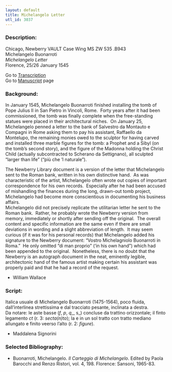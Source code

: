 ```yaml
---
layout: default
title: Michelangelo Letter
utl_id: 3037
---
```


###  Description:

Chicago, Newberry VAULT Case Wing MS ZW 535 .B943<br>
Michelangelo Buonarroti<br>
_Michelangelo Letter_<br>
Florence, 25/26 January 1545

Go to [Transcription](https://centerfordigitalhumanities.github.io/Newberry-Italian-paleography/transcription/030)<br>
Go to [Manuscript](https://centerfordigitalhumanities.github.io/Newberry-Italian-paleography/www/record.html?id=030) page 

###  Background:

In January 1545, Michelangelo Buonarroti finished installing the tomb of Pope Julius II in San Pietro in Vincoli, Rome.  Forty years after it had been commissioned, the tomb was finally complete when the free-standing statues were placed in their architectural niches.  On January 25, Michelangelo penned a letter to the bank of Salvestro da Montauto e Compagni in Rome asking them to pay his assistant, Raffaello da Montelupo, the remaining monies owed to the sculptor for having carved and installed three marble figures for the tomb: a Prophet and a Sibyl (on the tomb’s second story), and the figure of the Madonna holding the Christ Child (actually subcontracted to Scherano da Settignano), all sculpted “larger than life” (“più che ’l naturale”).

The Newberry Library document is a version of the letter that Michelangelo sent to the Roman bank, written in his own distinctive hand.  As was characteristic of the artist, Michelangelo often wrote out copies of important correspondence for his own records.  Especially after he had been accused of mishandling the finances during the long, drawn-out tomb project, Michelangelo had become more conscientious in documenting his business affairs. <br>
Michelangelo did not precisely replicate the utilitarian letter he sent to the Roman bank.  Rather, he probably wrote the Newberry version from memory, immediately or shortly after sending off the original.  The overall content and specific information are the same even if there are small deviations in wording and a slight abbreviation of length.  It may seem curious (if it was for his personal records) that Michelangelo added his signature to the Newberry document: “Vostro Michelagniolo Buonarroti in Roma.”  He only omitted “di man proprio” (‘in his own hand”) which had been appended to the original.  Nonetheless, there is no doubt that the Newberry is an autograph document in the neat, eminently legible, architectonic hand of the famous artist making certain his assistant was properly paid and that he had a record of the request.
-  William Wallace

###  Script:

Italica usuale di Michelangelo Buonarroti (1475-1564), poco fluida, dall’interlinea strettissima e dal tracciato pesante, inclinata a destra.<br>
Da notare: le aste basse (_f_, _p_, _q_,_ s_) concluse da trattino orizzontale; il finto legamento _ct_ (r. 3: _secta(n)to_); la e in un sol tratto con tratto mediano allungato e finito veerso l’alto (r. 2: _figure_).<br>
- Maddalena Signorini

###  Selected Bibliography:
-  Buonarroti, Michelangelo. _Il Carteggio di Michelangelo_. Edited by Paola Barocchi and Renzo Ristori, vol. 4, 198. Florence: Sansoni, 1965-83.<br>

